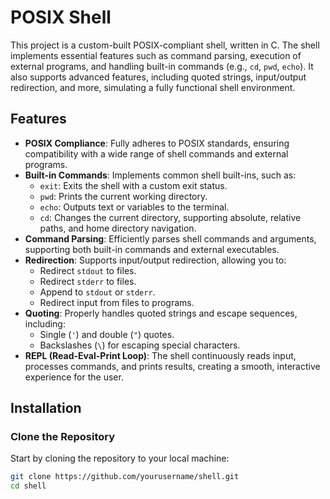# POSIX Shell

This project is a custom-built POSIX-compliant shell, written in C. The shell implements essential features such as command parsing, execution of external programs, and handling built-in commands (e.g., `cd`, `pwd`, `echo`). It also supports advanced features, including quoted strings, input/output redirection, and more, simulating a fully functional shell environment.

## Features

- **POSIX Compliance**: Fully adheres to POSIX standards, ensuring compatibility with a wide range of shell commands and external programs.
- **Built-in Commands**: Implements common shell built-ins, such as:
  - `exit`: Exits the shell with a custom exit status.
  - `pwd`: Prints the current working directory.
  - `echo`: Outputs text or variables to the terminal.
  - `cd`: Changes the current directory, supporting absolute, relative paths, and home directory navigation.
- **Command Parsing**: Efficiently parses shell commands and arguments, supporting both built-in commands and external executables.
- **Redirection**: Supports input/output redirection, allowing you to:
  - Redirect `stdout` to files.
  - Redirect `stderr` to files.
  - Append to `stdout` or `stderr`.
  - Redirect input from files to programs.
- **Quoting**: Properly handles quoted strings and escape sequences, including:
  - Single (`'`) and double (`"`) quotes.
  - Backslashes (`\`) for escaping special characters.
- **REPL (Read-Eval-Print Loop)**: The shell continuously reads input, processes commands, and prints results, creating a smooth, interactive experience for the user.

## Installation

### Clone the Repository

Start by cloning the repository to your local machine:

```bash
git clone https://github.com/yourusername/shell.git
cd shell

